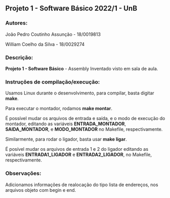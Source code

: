 ## Projeto 1 - Software Básico 2022/1 - UnB

### Autores:

João Pedro Coutinho Assunção - 18/0019813

William Coelho da Silva - 18/0029274

### Descrição:

**Projeto 1 - Software Básico** - Assembly Inventado visto em sala de aula.

### Instruções de compilação/execução:

Usamos Linux durante o desenvolvimento, para compilar, basta digitar **make**.

Para executar o montador, rodamos **make montar**.

É possível mudar os arquivos de entrada e saída, e o modo de execução do montador, editando as variáveis **ENTRADA_MONTADOR**, **SAIDA_MONTADOR**, e **MODO_MONTADOR** no Makefile, respectivamente.

Similarmente, para rodar o ligador, basta usar **make ligar**.

É posível mudar os arquivos de entrada 1 e 2 do ligador editando as variáveis **ENTRADA1_LIGADOR** e **ENTRADA2_LIGADOR**, no Makefile, respectivamente.

### Observações:

Adicionamos informações de realocação do tipo lista de endereços, nos arquivos objeto com begin e end.
